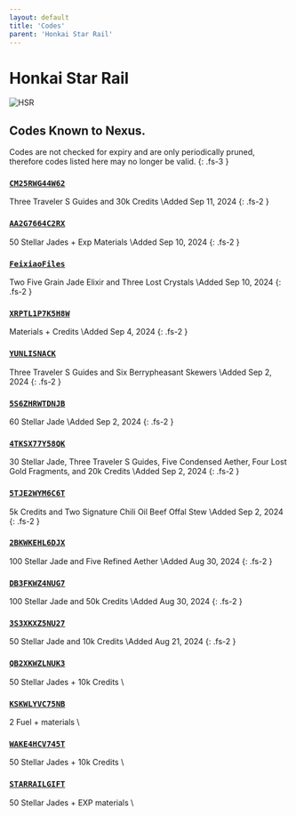 ```yaml
---
layout: default
title: 'Codes'
parent: 'Honkai Star Rail'
---
```


# Honkai Star Rail

![HSR](https://cdn.discordapp.com/emojis/1264987654198399137.png)

## Codes Known to Nexus.

Codes are not checked for expiry and are only periodically pruned, therefore codes listed here may no longer be valid.
{: .fs-3 }

### [`CM25RWG44W62`](https://hsr.hoyoverse.com/gift?code=CM25RWG44W62)

Three Traveler S Guides and 30k Credits \Added Sep 11, 2024
{: .fs-2 }

### [`AA2G7664C2RX`](https://hsr.hoyoverse.com/gift?code=AA2G7664C2RX)

50 Stellar Jades + Exp Materials \Added Sep 10, 2024
{: .fs-2 }

### [`FeixiaoFiles`](https://hsr.hoyoverse.com/gift?code=FeixiaoFiles)

Two Five Grain Jade Elixir and Three Lost Crystals \Added Sep 10, 2024
{: .fs-2 }

### [`XRPTL1P7K5H8W`](https://hsr.hoyoverse.com/gift?code=XRPTL1P7K5H8W)

Materials + Credits \Added Sep 4, 2024
{: .fs-2 }

### [`YUNLISNACK`](https://hsr.hoyoverse.com/gift?code=YUNLISNACK)

Three Traveler S Guides and Six Berrypheasant Skewers \Added Sep 2, 2024
{: .fs-2 }

### [`5S6ZHRWTDNJB`](https://hsr.hoyoverse.com/gift?code=5S6ZHRWTDNJB)

60 Stellar Jade \Added Sep 2, 2024
{: .fs-2 }

### [`4TKSX77Y58QK`](https://hsr.hoyoverse.com/gift?code=4TKSX77Y58QK)

30 Stellar Jade, Three Traveler S Guides, Five Condensed Aether, Four Lost Gold Fragments, and 20k Credits \Added Sep 2, 2024
{: .fs-2 }

### [`5TJE2WYM6C6T`](https://hsr.hoyoverse.com/gift?code=5TJE2WYM6C6T)

5k Credits and Two Signature Chili Oil Beef Offal Stew \Added Sep 2, 2024
{: .fs-2 }

### [`2BKWKEHL6DJX`](https://hsr.hoyoverse.com/gift?code=2BKWKEHL6DJX)

100 Stellar Jade and Five Refined Aether \Added Aug 30, 2024
{: .fs-2 }

### [`DB3FKWZ4NUG7`](https://hsr.hoyoverse.com/gift?code=DB3FKWZ4NUG7)

100 Stellar Jade and 50k Credits \Added Aug 30, 2024
{: .fs-2 }

### [`3S3XKXZ5NU27`](https://hsr.hoyoverse.com/gift?code=3S3XKXZ5NU27)

50 Stellar Jade and 10k Credits \Added Aug 21, 2024
{: .fs-2 }

### [`QB2XKWZLNUK3`](https://hsr.hoyoverse.com/gift?code=QB2XKWZLNUK3)

50 Stellar Jades + 10k Credits \

### [`KSKWLYVC75NB`](https://hsr.hoyoverse.com/gift?code=KSKWLYVC75NB)

2 Fuel + materials \

### [`WAKE4HCV745T`](https://hsr.hoyoverse.com/gift?code=WAKE4HCV745T)

50 Stellar Jades + 10k Credits \

### [`STARRAILGIFT`](https://hsr.hoyoverse.com/gift?code=STARRAILGIFT)

50 Stellar Jades + EXP materials \